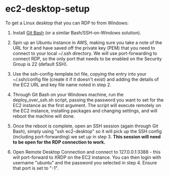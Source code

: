# ec2-desktop-setup

To get a Linux desktop that you can RDP to from Windows:

1) Install [Git Bash](https://gitforwindows.org) (or a similar Bash/SSH-on-Windows solution).

2) Spin up an Ubuntu instance in AWS, making sure you take a note of the URL for it and have saved off the private key (PEM) that you need to connect to your local ~/.ssh directory. We will use port-forwarding to connect RDP, so the only port that needs to be enabled on the Security Group is 22 (default SSH).

3) Use the ssh-config-template.txt file, copying the entry into your ~/.ssh/config file (create it if it doesn't exist) and adding the details of the EC2 URL and key file name noted in step 2.

4) Through Git Bash on your Windows machine, run the deploy_over_ssh.sh script, passing the password you want to set for the EC2 instance as the first argument. The script will execute remotely on the EC2 instance, installing packages and changing settings, and will reboot the machine will done.

5) Once the reboot is complete, open an SSH session (again through Git Bash), simply using "ssh ec2-desktop" so it will pick up the SSH config (including port-forwarding) we set up in step 3. **This session will need to be open for the RDP connection to work.**

6) Open Remote Desktop Connection and connect to 127.0.0.1:3388 - this will port-forward to XRDP on the EC2 instance. You can then login with username "ubuntu" and the password you selected in step 4. Ensure that port is set to "-1".
